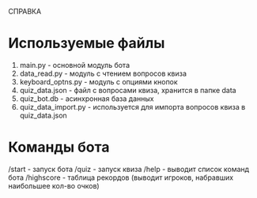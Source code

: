 СПРАВКА	
# Используемые файлы	
1. main.py - основной модуль бота
2. data_read.py - модуль с чтением вопросов квиза
3. keyboard_optns.py - модуль с опциями кнопок
4. quiz_data.json - файл с вопросами квиза, хранится в папке data
5. quiz_bot.db - асинхронная база данных
6. quiz_data_import.py - используется для импорта вопросов квиза в quiz_data.json	

# Команды бота
/start - запуск бота
/quiz - запуск квиза
/help - выводит список команд бота
/highscore - таблица рекордов (выводит игроков, набравших наибольшее кол-во очков)
